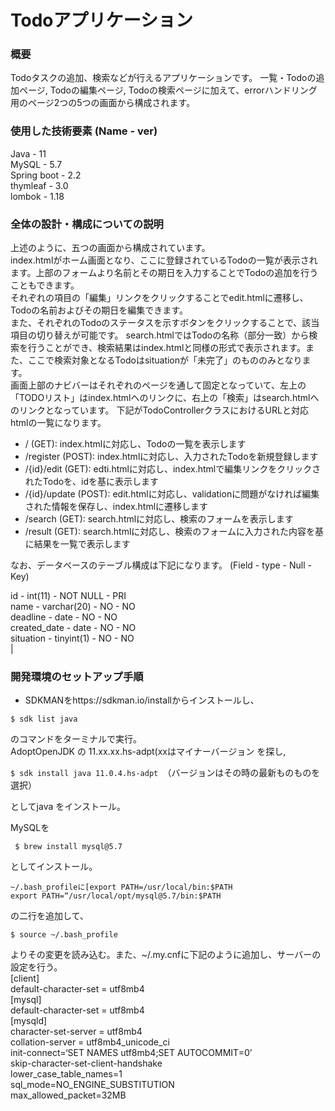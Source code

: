 # Todoアプリケーション
### 概要
Todoタスクの追加、検索などが行えるアプリケーションです。
一覧・Todoの追加ページ, Todoの編集ページ, Todoの検索ページに加えて、errorハンドリング用のページ2つの5つの画面から構成されます。
### 使用した技術要素 (Name - ver)
Java - 11  
MySQL - 5.7  
Spring boot - 2.2  
thymleaf - 3.0   
lombok - 1.18   



### 全体の設計・構成についての説明
上述のように、五つの画面から構成されています。  
index.htmlがホーム画面となり、ここに登録されているTodoの一覧が表示されます。上部のフォームより名前とその期日を入力することでTodoの追加を行うこともできます。  
それぞれの項目の「編集」リンクをクリックすることでedit.htmlに遷移し、Todoの名前およびその期日を編集できます。  
また、それぞれのTodoのステータスを示すボタンをクリックすることで、該当項目の切り替えが可能です。
search.htmlではTodoの名称（部分一致）から検索を行うことができ、検索結果はindex.htmlと同様の形式で表示されます。また、ここで検索対象となるTodoはsituationが「未完了」のもののみとなります。  
画面上部のナビバーはそれぞれのページを通して固定となっていて、左上の「TODOリスト」はindex.htmlへのリンクに、右上の「検索」はsearch.htmlへのリンクとなっています。
下記がTodoControllerクラスにおけるURLと対応htmlの一覧になります。  

* / (GET): index.htmlに対応し、Todoの一覧を表示します
* /register (POST): index.htmlに対応し、入力されたTodoを新規登録します
* /{id}/edit (GET): edti.htmlに対応し、index.htmlで編集リンクをクリックされたTodoを、idを基に表示します
* /{id}/update (POST): edit.htmlに対応し、validationに問題がなければ編集された情報を保存し、index.htmlに遷移します
* /search (GET): search.htmlに対応し、検索のフォームを表示します
* /result (GET): search.htmlに対応し、検索のフォームに入力された内容を基に結果を一覧で表示します  

なお、データベースのテーブル構成は下記になります。 (Field - type - Null - Key)  

id - int(11) - NOT NULL - PRI  
name - varchar(20) - NO - NO   
deadline - date - NO - NO  
created_date - date - NO - NO  
situation - tinyint(1) - NO - NO  
|
### 開発環境のセットアップ手順
* SDKMANをhttps://sdkman.io/installからインストールし、  

``$ sdk list java`` 

のコマンドをターミナルで実行。  
AdoptOpenJDK の 11.xx.xx.hs-adpt(xxはマイナーバージョン を探し,  

``$ sdk install java 11.0.4.hs-adpt ``（バージョンはその時の最新ものものを選択）  

としてjava をインストール。  

MySQLを  

``  $ brew install mysql@5.7  ``    

としてインストール。  

``~/.bash_profileに[export PATH=/usr/local/bin:$PATH``  
``export PATH=“/usr/local/opt/mysql@5.7/bin:$PATH``  

の二行を追加して、  

`` $ source ~/.bash_profile ``  

よりその変更を読み込む。また、~/.my.cnfに下記のように追加し、サーバーの設定を行う。  
[client]  
default-character-set = utf8mb4  
[mysql]  
default-character-set = utf8mb4  
[mysqld]  
character-set-server = utf8mb4  
collation-server = utf8mb4_unicode_ci  
init-connect=‘SET NAMES utf8mb4;SET AUTOCOMMIT=0’  
skip-character-set-client-handshake  
lower_case_table_names=1  
sql_mode=NO_ENGINE_SUBSTITUTION  
max_allowed_packet=32MB  